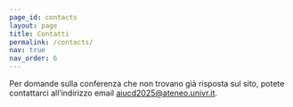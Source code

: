 ```yaml
---
page_id: contacts
layout: page
title: Contatti
permalink: /contacts/
nav: true
nav_order: 6
---
```


Per domande sulla conferenza che non trovano già risposta sul sito, potete contattarci all’indirizzo email [aiucd2025@ateneo.univr.it](mailto:aiucd2025@ateneo.univr.it).
